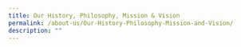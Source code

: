 ```yaml
---
title: Our History, Philosophy, Mission & Vision
permalink: /about-us/Our-History-Philosophy-Mission-and-Vision/
description: ""
---
```

